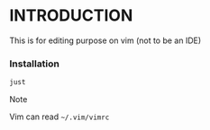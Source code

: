 # INTRODUCTION

This is for editing purpose on vim (not to be an IDE)

### Installation

```sh
just
```

> [!NOTE]
> Vim can read `~/.vim/vimrc`

